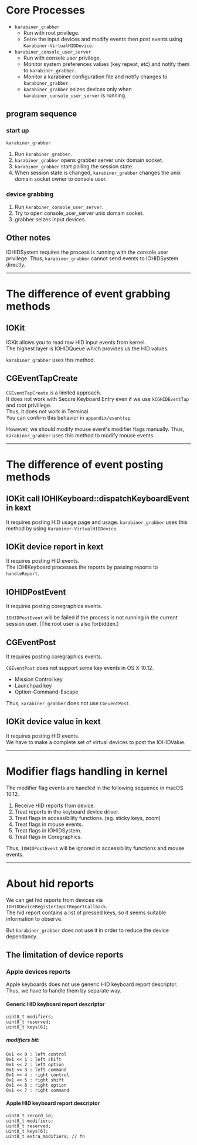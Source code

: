 # Core Processes

* `karabiner_grabber`
  * Run with root privilege.
  * Seize the input devices and modify events then post events using `Karabiner-VirtualHIDDevice`.
* `karabiner_console_user_server`
  * Run with console user privilege.
  * Monitor system preferences values (key repeat, etc) and notify them to `karabiner_grabber`.
  * Monitor a karabiner configuration file and notify changes to `karabiner_grabber`.
  * `karabiner_grabber` seizes devices only when `karabiner_console_user_server` is running.

## program sequence

### start up

`karabiner_grabber`

1. Run `karabiner_grabber`.
3. `karabiner_grabber` opens grabber server unix domain socket.
4. `karabiner_grabber` start polling the session state.
5. When session state is changed, `karabiner_grabber` changes the unix domain socket owner to console user.

### device grabbing

1. Run `karabiner_console_user_server`.
2. Try to open console_user_server unix domain socket.
3. grabber seizes input devices.

## Other notes

IOHIDSystem requires the process is running with the console user privilege.
Thus, `karabiner_grabber` cannot send events to IOHIDSystem directly.

--------------------------------------------------------------------------------

# The difference of event grabbing methods

## IOKit

IOKit allows you to read raw HID input events from kernel.<br />
The highest layer is IOHIDQueue which provides us the HID values.

`karabiner_grabber` uses this method.

## CGEventTapCreate

`CGEventTapCreate` is a limited approach.<br />
It does not work with Secure Keyboard Entry even if we use `kCGHIDEventTap` and root privillege.<br />
Thus, it does not work in Terminal.<br />
You can confirm this behavior in `appendix/eventtap`.

However, we should modify mouse event's modifier flags manually.
Thus, `karabiner_grabber` uses this method to modify mouse events.

--------------------------------------------------------------------------------

# The difference of event posting methods

## IOKit call IOHIKeyboard::dispatchKeyboardEvent in kext

It requires posting HID usage page and usage.
`karabiner_grabber` uses this method by using `Karabiner-VirtualHIDDevice`.

## IOKit device report in kext

It requires posting HID events.<br />
The IOHIKeyboard processes the reports by passing reports to `handleReport`.

## IOHIDPostEvent

It requires posting coregraphics events.<br />

`IOHIDPostEvent` will be failed if the process is not running in the current session user.
(The root user is also forbidden.)

## CGEventPost

It requires posting coregraphics events.<br />

`CGEventPost` does not support some key events in OS X 10.12.

* Mission Control key
* Launchpad key
* Option-Command-Escape

Thus, `karabiner_grabber` does not use `CGEventPost`.

## IOKit device value in kext

It requires posting HID events.<br />
We have to make a complete set of virtual devices to post the IOHIDValue.

--------------------------------------------------------------------------------

# Modifier flags handling in kernel

The modifier flag events are handled in the following sequence in macOS 10.12.

1. Receive HID reports from device.
2. Treat reports in the keyboard device driver.
3. Treat flags in accessibility functions. (eg. sticky keys, zoom)
4. Treat flags in mouse events.
5. Treat flags in IOHIDSystem.
6. Treat flags in Coregraphics.

Thus, `IOHIDPostEvent` will be ignored in accessibility functions and mouse events.

--------------------------------------------------------------------------------

# About hid reports

We can get hid reports from devices via `IOHIDDeviceRegisterInputReportCallback`.<br />
The hid report contains a list of pressed keys, so it seems suitable information to observe.

But `karabiner_grabber` does not use it in order to reduce the device dependancy.

## The limitation of device reports

### Apple devices reports

Apple keyboards does not use generic HID keyboard report descriptor.<br />
Thus, we have to handle them by separate way.

#### Generic HID keyboard report descriptor

```
uint8_t modifiers;
uint8_t reserved;
uint8_t keys[6];
```

##### modifiers bit:

```
0x1 << 0 : left control
0x1 << 1 : left shift
0x1 << 2 : left option
0x1 << 3 : left command
0x1 << 4 : right control
0x1 << 5 : right shift
0x1 << 6 : right option
0x1 << 7 : right command
```

#### Apple HID keyboard report descriptor

```
uint8_t record_id;
uint8_t modifiers;
uint8_t reserved;
uint8_t keys[6];
uint8_t extra_modifiers; // fn
```
